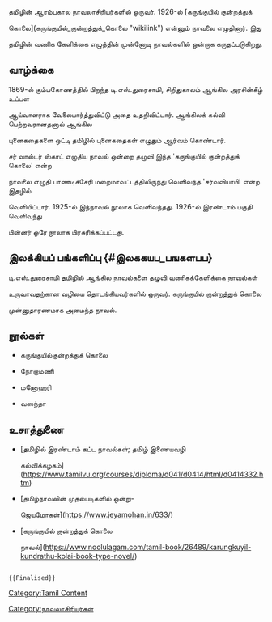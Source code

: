 தமிழின் ஆரம்பகால நாவலாசிரியர்களில் ஒருவர். 1926-ல் [கருங்குயில் குன்றத்துக்
கொலை](கருங்குயில்_குன்றத்துக்_கொலை "wikilink") என்னும் நாவலை எழுதினார். இது
தமிழின் வணிக கேளிக்கை எழுத்தின் முன்னோடி நாவல்களில் ஒன்றாக கருதப்படுகிறது.

## வாழ்க்கை

1869-ல் கும்பகோணத்தில் பிறந்த டி.எஸ்.துரைசாமி, சிறிதுகாலம் ஆங்கில அரசின்கீழ் உப்பள
ஆய்வாளராக வேலைபார்த்துவிட்டு அதை உதறிவிட்டார். ஆங்கிலக் கல்வி பெற்றவரானதனால் ஆங்கில
புனைகதைகளை ஒட்டி தமிழில் புனைகதைகள் எழுதும் ஆர்வம் கொண்டார்.

சர் வால்டர் ஸ்காட் எழுதிய நாவல் ஒன்றை தழுவி இந்த \'கருங்குயில் குன்றத்துக் கொலை' என்ற
நாவலை எழுதி பாண்டிச்சேரி மறைமாவட்டத்திலிருந்து வெளிவந்த \'சர்வவியாபி' என்ற இதழில்
வெளியிட்டார். 1925-ல் இந்நாவல் நூலாக வெளிவந்தது. 1926-ல் இரண்டாம் பகுதி வெளிவந்து
பின்னர் ஒரே நூலாக பிரசுரிக்கப்பட்டது.

## இலக்கியப் பங்களிப்பு {#இலககயப_பஙகளபப}

டி.எஸ்.துரைசாமி தமிழில் ஆங்கில நாவல்களை தழுவி வணிகக்கேளிக்கை நாவல்கள்
உருவாவதற்கான வழியை தொடங்கியவர்களில் ஒருவர். கருங்குயில் குன்றத்துக் கொலை
முன்னுதாரணமாக அமைந்த நாவல்.

## நூல்கள்

-   கருங்குயில்குன்றத்துக் கொலை
-   நோறாமணி
-   மனோஹரி
-   வஸந்தா

## உசாத்துணை

-   [தமிழில் இரண்டாம் கட்ட நாவல்கள்; தமிழ் இணையவழி
    கல்விக்கழகம்](https://www.tamilvu.org/courses/diploma/d041/d0414/html/d0414332.htm)
-   [தமிழ்நாவலின் முதல்படிகளில் ஒன்று-
    ஜெயமோகன்](https://www.jeyamohan.in/633/)
-   [கருங்குயில் குன்றத்துக் கொலை
    நாவல்](https://www.noolulagam.com/tamil-book/26489/karungkuyil-kundrathu-kolai-book-type-novel/)

```{=mediawiki}
{{Finalised}}
```
[Category:Tamil Content](Category:Tamil_Content "wikilink")
[Category:நாவலாசிரியர்கள்](Category:நாவலாசிரியர்கள் "wikilink")
